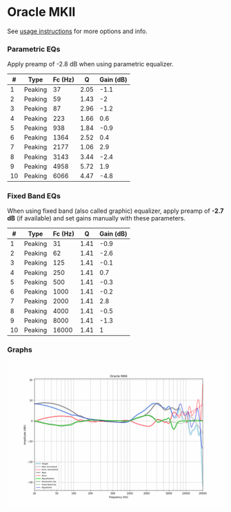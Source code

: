# Oracle MKII
See [usage instructions](https://github.com/jaakkopasanen/AutoEq#usage) for more options and info.

### Parametric EQs
Apply preamp of -2.8 dB when using parametric equalizer.

|   # | Type    |   Fc (Hz) |    Q |   Gain (dB) |
|-----|---------|-----------|------|-------------|
|   1 | Peaking |        37 | 2.05 |        -1.1 |
|   2 | Peaking |        59 | 1.43 |        -2   |
|   3 | Peaking |        87 | 2.96 |        -1.2 |
|   4 | Peaking |       223 | 1.66 |         0.6 |
|   5 | Peaking |       938 | 1.84 |        -0.9 |
|   6 | Peaking |      1364 | 2.52 |         0.4 |
|   7 | Peaking |      2177 | 1.06 |         2.9 |
|   8 | Peaking |      3143 | 3.44 |        -2.4 |
|   9 | Peaking |      4958 | 5.72 |         1.9 |
|  10 | Peaking |      6066 | 4.47 |        -4.8 |

### Fixed Band EQs
When using fixed band (also called graphic) equalizer, apply preamp of **-2.7 dB** (if available) and set gains manually with these parameters.

|   # | Type    |   Fc (Hz) |    Q |   Gain (dB) |
|-----|---------|-----------|------|-------------|
|   1 | Peaking |        31 | 1.41 |        -0.9 |
|   2 | Peaking |        62 | 1.41 |        -2.6 |
|   3 | Peaking |       125 | 1.41 |        -0.1 |
|   4 | Peaking |       250 | 1.41 |         0.7 |
|   5 | Peaking |       500 | 1.41 |        -0.3 |
|   6 | Peaking |      1000 | 1.41 |        -0.2 |
|   7 | Peaking |      2000 | 1.41 |         2.8 |
|   8 | Peaking |      4000 | 1.41 |        -0.5 |
|   9 | Peaking |      8000 | 1.41 |        -1.3 |
|  10 | Peaking |     16000 | 1.41 |         1   |

### Graphs
![](./Oracle%20MKII.png)

